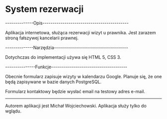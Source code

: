 # System rezerwacji

--------------Opis-------------------------------------------

Aplikacja internetowa, służąca rezerwacji wizyt u prawnika.
Jest zarazem stroną fałszywej kancelarii prawnej.

--------------Narzędzia-------------------------------------

Dotychczas do implementacji używa się HTML 5, CSS 3.

---------------Funkcje--------------------------------------

Obecnie formularz zapisuje wizyty w kalendarzu Google.
Planuje się, że one będą zapisywane w bazie danych PostgreSQL.

Formularz kontaktowy będzie wysłać email
na testowy adres e-mail.

-----------------------------------------------------------
Autorem aplikacji jest Michał Wojciechowski.
Aplikacja służy tylko do wglądu.
